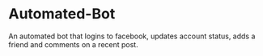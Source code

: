 # Automated-Bot
An automated bot that logins to facebook, updates account status, adds a friend and comments on a recent post.
